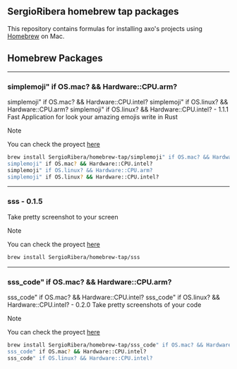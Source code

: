 ## SergioRibera homebrew tap packages

This repository contains formulas for installing axo's projects using [Homebrew](https://brew.sh) on Mac.
## Homebrew Packages

---
### simplemoji" if OS.mac? && Hardware::CPU.arm?
simplemoji" if OS.mac? && Hardware::CPU.intel?
simplemoji" if OS.linux? && Hardware::CPU.arm?
simplemoji" if OS.linux? && Hardware::CPU.intel? - 1.1.1
Fast Application for look your amazing emojis write in Rust
> [!NOTE]
> You can check the proyect [here](https://github.com/SergioRibera/Simplemoji)
```bash
brew install SergioRibera/homebrew-tap/simplemoji" if OS.mac? && Hardware::CPU.arm?
simplemoji" if OS.mac? && Hardware::CPU.intel?
simplemoji" if OS.linux? && Hardware::CPU.arm?
simplemoji" if OS.linux? && Hardware::CPU.intel?
```

---
### sss - 0.1.5
Take pretty screenshot to your screen
> [!NOTE]
> You can check the proyect [here](https://github.com/SergioRibera/sss)
```bash
brew install SergioRibera/homebrew-tap/sss
```

---
### sss_code" if OS.mac? && Hardware::CPU.arm?
sss_code" if OS.mac? && Hardware::CPU.intel?
sss_code" if OS.linux? && Hardware::CPU.intel? - 0.2.0
Take pretty screenshots of your code
> [!NOTE]
> You can check the proyect [here](https://github.com/SergioRibera/sss)
```bash
brew install SergioRibera/homebrew-tap/sss_code" if OS.mac? && Hardware::CPU.arm?
sss_code" if OS.mac? && Hardware::CPU.intel?
sss_code" if OS.linux? && Hardware::CPU.intel?
```

